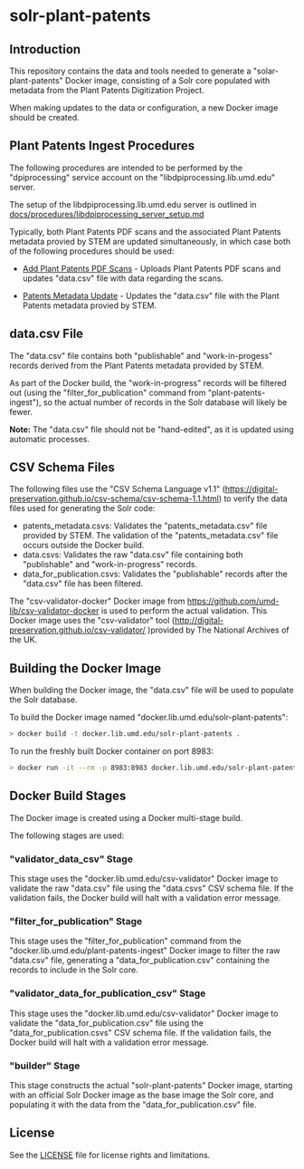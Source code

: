 # solr-plant-patents

## Introduction

This repository contains the data and tools needed to generate a
"solar-plant-patents" Docker image, consisting of a Solr core populated with
metadata from the Plant Patents Digitization Project.

When making updates to the data or configuration, a new Docker image should be
created.

## Plant Patents Ingest Procedures

The following procedures are intended to be performed by the "dpiprocessing"
service account on the "libdpiprocessing.lib.umd.edu" server.

The setup of the libdpiprocessing.lib.umd.edu server is outlined in
[docs/procedures/libdpiprocessing_server_setup.md](docs/procedures/libdpiprocessing_server_setup.md)

Typically, both Plant Patents PDF scans and the associated Plant Patents
metadata provied by STEM are updated simultaneously, in which case both of the
following procedures should be used:

* [Add Plant Patents PDF Scans](docs/procedures/Add_Plant_Patents_PDF_Scans.md) -
  Uploads Plant Patents PDF scans and updates "data.csv" file with data
  regarding the scans.

* [Patents Metadata Update](docs/procedures/Patents_Metadata_Update.md) -
  Updates the "data.csv" file with the Plant Patents metadata provied by STEM.

## data.csv File

The "data.csv" file contains both "publishable" and "work-in-progess" records
derived from the Plant Patents metadata provided by STEM.

As part of the Docker build, the "work-in-progress" records will be filtered
out (using the "filter_for_publication" command from "plant-patents-ingest"),
so the actual number of records in the Solr database will likely be fewer.

**Note:** The "data.csv" file should not be "hand-edited", as it is updated
using automatic processes.

## CSV Schema Files

The following files use the "CSV Schema Language v1.1"
(<https://digital-preservation.github.io/csv-schema/csv-schema-1.1.html>) to
verify the data files used for generating the Solr code:

* patents_metadata.csvs: Validates the "patents_metadata.csv" file provided by
   STEM. The validation of the "patents_metadata.csv" file occurs outside the
   Docker build.
* data.csvs: Validates the raw "data.csv" file containing both "publishable" and
    "work-in-progress" records.
* data_for_publication.csvs: Validates the "publishable" records after the
    "data.csv" file has been filtered.

The "csv-validator-docker" Docker image from
<https://github.com/umd-lib/csv-validator-docker> is used to perform the actual
validation. This Docker image uses the "csv-validator" tool
(<http://digital-preservation.github.io/csv-validator/> )provided by
The National Archives of the UK.

## Building the Docker Image

When building the Docker image, the "data.csv" file will be used to populate the
Solr database.

To build the Docker image named "docker.lib.umd.edu/solr-plant-patents":

```bash
> docker build -t docker.lib.umd.edu/solr-plant-patents .
```

To run the freshly built Docker container on port 8983:

```bash
> docker run -it --rm -p 8983:8983 docker.lib.umd.edu/solr-plant-patents
```

## Docker Build Stages

The Docker image is created using a Docker multi-stage build.

The following stages are used:

### "validator_data_csv" Stage

This stage uses the "docker.lib.umd.edu/csv-validator" Docker image
to validate the raw "data.csv" file using the "data.csvs" CSV schema file. If
the validation fails, the Docker build will halt with a validation error
message.

### "filter_for_publication" Stage

This stage uses the "filter_for_publication" command from the
"docker.lib.umd.edu/plant-patents-ingest" Docker image to
filter the raw "data.csv" file, generating a "data_for_publication.csv"
containing the records to include in the Solr core.

### "validator_data_for_publication_csv" Stage

This stage uses the "docker.lib.umd.edu/csv-validator" Docker image to validate
the "data_for_publication.csv" file using the "data_for_publication.csvs" CSV
schema file. If the validation fails, the Docker build will halt with a
validation error message.

### "builder" Stage

This stage constructs the actual "solr-plant-patents" Docker image, starting
with an official Solr Docker image as the base image the Solr core, and
populating it with the data from the "data_for_publication.csv" file.

## License

See the [LICENSE](LICENSE.txt) file for license rights and limitations.
